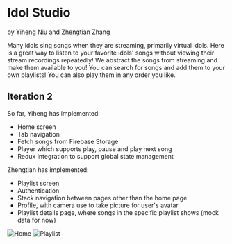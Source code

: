 # Idol Studio

by Yiheng Niu and Zhengtian Zhang

Many idols sing songs when they are streaming, primarily virtual idols. Here is a great way to
listen to your favorite idols' songs without viewing their stream recordings repeatedly! We
abstract the songs from streaming and make them available to you! You can search for
songs and add them to your own playlists! You can also play them in any order you like.

## Iteration 2

So far, Yiheng has implemented:

- Home screen
- Tab navigation
- Fetch songs from Firebase Storage
- Player which supports play, pause and play next song
- Redux integration to support global state management

Zhengtian has implemented:

- Playlist screen
- Authentication
- Stack navigation between pages other than the home page
- Profile, with camera use to take picture for user's avatar
- Playlist details page, where songs in the specific playlist shows (mock data for now)

![Home](https://user-images.githubusercontent.com/67746875/203707980-bc4be9b7-2a45-47da-95fa-3fa52de56572.PNG)
![Playlist](https://user-images.githubusercontent.com/67746875/203707992-2517c4cb-c491-4c6b-b940-fb131be6d10a.PNG)
